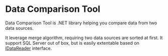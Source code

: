 # Data Comparison Tool

Data Comparison Tool is .NET library helping you compare data from two data sources.

It leverage merge algorithm, requiring two data sources are sorted at first. It support SQL Server out of box, but is easily extentable based on [IDataReader](https://msdn.microsoft.com/en-us/library/system.data.idatareader%28v=vs.110%29.aspx) interface.


